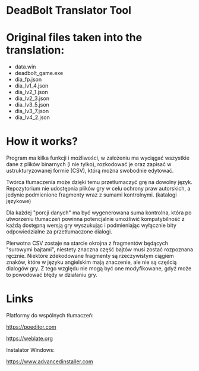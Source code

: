 # DeadBolt Translator Tool

# Original files taken into the translation:

- data.win
- deadbolt_game.exe
- dia_fp.json
- dia_lv1_4.json
- dia_lv2_1.json
- dia_lv2_3.json
- dia_lv3_5.json
- dia_lv3_7.json
- dia_lv4_2.json

# How it works?

Program ma kilka funkcji i możliwości, w założeniu ma wyciągać wszystkie dane z plików binarnych (i nie tylko), rozkodować je oraz zapisać w ustrukturyzowanej formie (CSV), którą można swobodnie edytować.

Twórca tłumaczenia może dzięki temu przetłumaczyć grę na dowolny język. Repozytorium nie udostępnia plików gry w celu ochrony praw autorskich, a jedynie podmienione fragmenty wraz z sumami kontrolnymi. (katalogi językowe)

Dla każdej "porcji danych" ma być wygenerowana suma kontrolna, która po utworzeniu tłumaczeń powinna potencjalnie umożliwić kompatybilność z każdą dostępną wersją gry wyszukując i podmieniając wyłącznie bity odpowiedzialne za przetłumaczone dialogi.

Pierwotna CSV zostaje na starcie okrojna z fragmentów będących "surowymi bajtami", niestety znaczna część bajtów musi zostać rozpoznana ręcznie. Niektóre zdekodowane fragmenty są rzeczywistym ciągiem znaków, które w języku angielskim mają znaczenie, ale nie są częścią dialogów gry. Z tego względu nie mogą być one modyfikowane, gdyż może to powodować błędy w działaniu gry.

# Links

Platformy do wspólnych tłumaczeń:

https://poeditor.com

https://weblate.org

Instalator Windows:

https://www.advancedinstaller.com
